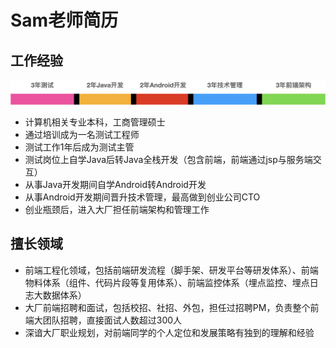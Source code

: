 # Sam老师简历

## 工作经验

![work](../images/resume.jpg)

- 计算机相关专业本科，工商管理硕士
- 通过培训成为一名测试工程师
- 测试工作1年后成为测试主管
- 测试岗位上自学Java后转Java全栈开发（包含前端，前端通过jsp与服务端交互）
- 从事Java开发期间自学Android转Android开发
- 从事Android开发期间晋升技术管理，最高做到创业公司CTO
- 创业瓶颈后，进入大厂担任前端架构和管理工作

## 擅长领域
- 前端工程化领域，包括前端研发流程（脚手架、研发平台等研发体系）、前端物料体系（组件、代码片段等复用体系）、前端监控体系（埋点监控、埋点日志大数据体系）
- 大厂前端招聘和面试，包括校招、社招、外包，担任过招聘PM，负责整个前端大团队招聘，直接面试人数超过300人
- 深谙大厂职业规划，对前端同学的个人定位和发展策略有独到的理解和经验
